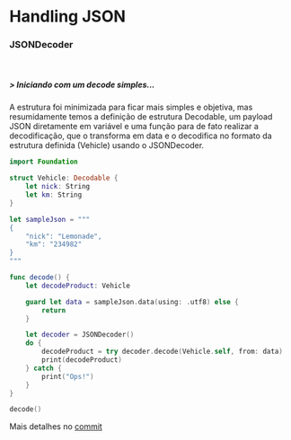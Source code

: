 # Handling JSON

### JSONDecoder
<br/> 

##### > Iniciando com um decode simples...
A estrutura foi minimizada para ficar mais simples e objetiva, mas resumidamente temos a definição de estrutura Decodable, um payload JSON diretamente em variável e uma função para de fato realizar a decodificação, que o transforma em data e o decodifica no formato da estrutura definida (Vehicle) usando o JSONDecoder.

```Swift
import Foundation

struct Vehicle: Decodable {
    let nick: String
    let km: String
}

let sampleJson = """
{
    "nick": "Lemonade",
    "km": "234982"
}
"""

func decode() {
    let decodeProduct: Vehicle

    guard let data = sampleJson.data(using: .utf8) else {
        return
    }

    let decoder = JSONDecoder()
    do {
        decodeProduct = try decoder.decode(Vehicle.self, from: data)
        print(decodeProduct)
    } catch {
        print("Ops!")
    }
}

decode()
```
Mais detalhes no [commit](https://github.com/jonatttan/handling_json/commit/3412828ba6c2261444479e22797d8114b7002bc7)

